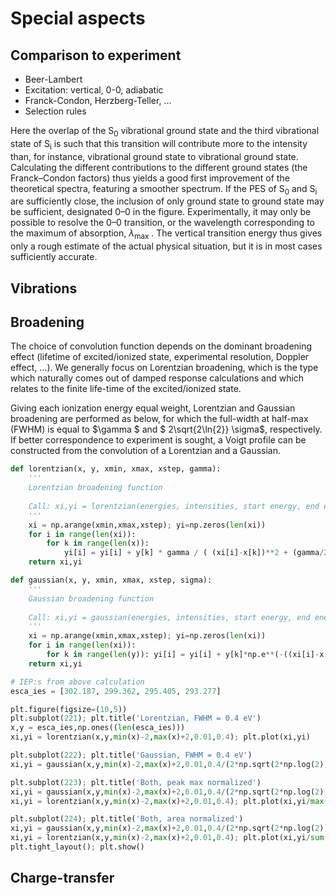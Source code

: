 # Special aspects

## Comparison to experiment

- Beer-Lambert
- Excitation: vertical, 0-0, adiabatic
- Franck-Condon, Herzberg-Teller, ...
- Selection rules

Here the overlap of the S<sub>0</sub> vibrational ground state and the third vibrational state of S<sub>i</sub> is such that this transition will contribute more to the intensity than, for instance, vibrational ground state to vibrational ground state. Calculating the different contributions to the different ground states (the Franck–Condon factors) thus yields a good first improvement of the theoretical spectra, featuring a smoother spectrum. If the PES of S<sub>0</sub> and S<sub>i</sub> are sufficiently close, the inclusion of only ground state to ground state may be sufficient, designated 0–0 in the figure. Experimentally, it may only be possible to resolve the 0–0 transition, or the wavelength corresponding to the maximum of absorption, $\lambda$<sub>max</sub> . The vertical transition energy thus gives only a rough estimate of the actual physical situation, but it is in most cases sufficiently accurate.

## Vibrations

## Broadening

The choice of convolution function depends on the dominant broadening effect (lifetime of excited/ionized state, experimental resolution, Doppler effect, ...). We generally focus on Lorentzian broadening, which is the type which naturally comes out of damped response calculations and which relates to the finite life-time of the excited/ionized state.

Giving each ionization energy equal weight, Lorentzian and Gaussian broadening are performed as below, for which the full-width at half-max (FWHM) is equal to $\gamma $ and $ 2\sqrt{2\ln{2}} \sigma$, respectively. If better correspondence to experiment is sought, a Voigt profile can be constructed from the convolution of a Lorentzian and a Gaussian.

```python
def lorentzian(x, y, xmin, xmax, xstep, gamma):
    '''
    Lorentzian broadening function
    
    Call: xi,yi = lorentzian(energies, intensities, start energy, end energy, energy step, gamma)
    '''
    xi = np.arange(xmin,xmax,xstep); yi=np.zeros(len(xi))
    for i in range(len(xi)):
        for k in range(len(x)):
            yi[i] = yi[i] + y[k] * gamma / ( (xi[i]-x[k])**2 + (gamma/2.)**2 ) / np.pi
    return xi,yi

def gaussian(x, y, xmin, xmax, xstep, sigma):
    '''
    Gaussian broadening function
    
    Call: xi,yi = gaussian(energies, intensities, start energy, end energy, energy step, gamma)
    '''
    xi = np.arange(xmin,xmax,xstep); yi=np.zeros(len(xi))
    for i in range(len(xi)): 
        for k in range(len(y)): yi[i] = yi[i] + y[k]*np.e**(-((xi[i]-x[k])**2)/(2*sigma**2))
    return xi,yi

# IEP:s from above calculation
esca_ies = [302.187, 299.362, 295.405, 293.277]

plt.figure(figsize=(10,5))
plt.subplot(221); plt.title('Lorentzian, FWHM = 0.4 eV')
x,y = esca_ies,np.ones((len(esca_ies)))
xi,yi = lorentzian(x,y,min(x)-2,max(x)+2,0.01,0.4); plt.plot(xi,yi)

plt.subplot(222); plt.title('Gaussian, FWHM = 0.4 eV')
xi,yi = gaussian(x,y,min(x)-2,max(x)+2,0.01,0.4/(2*np.sqrt(2*np.log(2)))); plt.plot(xi,yi)

plt.subplot(223); plt.title('Both, peak max normalized')
xi,yi = gaussian(x,y,min(x)-2,max(x)+2,0.01,0.4/(2*np.sqrt(2*np.log(2)))); plt.plot(xi,yi/max(yi))
xi,yi = lorentzian(x,y,min(x)-2,max(x)+2,0.01,0.4); plt.plot(xi,yi/max(yi))

plt.subplot(224); plt.title('Both, area normalized')
xi,yi = gaussian(x,y,min(x)-2,max(x)+2,0.01,0.4/(2*np.sqrt(2*np.log(2)))); plt.plot(xi,yi/sum(yi))
xi,yi = lorentzian(x,y,min(x)-2,max(x)+2,0.01,0.4); plt.plot(xi,yi/sum(yi))
plt.tight_layout(); plt.show()
```

<!-- #region -->


## Charge-transfer
<!-- #endregion -->
